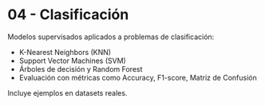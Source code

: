 # 04 - Clasificación

Modelos supervisados aplicados a problemas de clasificación:

- K-Nearest Neighbors (KNN)
- Support Vector Machines (SVM)
- Árboles de decisión y Random Forest
- Evaluación con métricas como Accuracy, F1-score, Matriz de Confusión

Incluye ejemplos en datasets reales.
